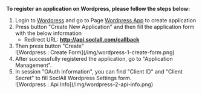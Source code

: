 __To register an application on Wordpress, please follow the steps below:__

1. Login to [Wordpress](https://developer.wordpress.com/apps/) and go to Page [Wordpress App](https://developer.wordpress.com/apps/new/) to create application
2. Press button "Create New Application" and then fill the application form with the below information
    * Redirect URL: __http://api.soclall.com/callback__
3. Then press button "Create"
    <div class="soclall-br"></div>
    ![Wordpress : Create Form](/img/wordpress-1-create-form.png)
    <div class="soclall-br"></div>
4. After successfully registered the application, go to "Application Management".
5. In session "OAuth Information", you can find "Client ID" and "Client Secret" to fill SoclAll Wordpress Settings form.
    <div class="soclall-br"></div>
    ![Wordpress : Api Info](/img/wordpress-2-api-info.png)
    <div class="soclall-br"></div>